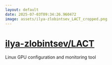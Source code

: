 ```yaml
---
layout: default
date: 2025-07-03T09:34:26.960472
image: assets/ilya-zlobintsev_LACT_cropped.png
---
```


# [ilya-zlobintsev/LACT](https://github.com/ilya-zlobintsev/LACT)

Linux GPU configuration and monitoring tool
